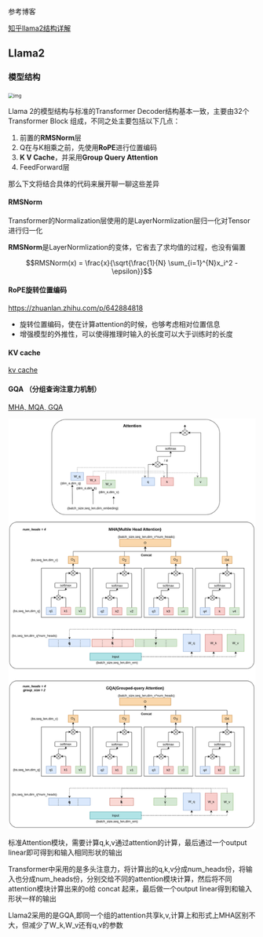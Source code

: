 参考博客

[知乎llama2结构详解](https://zhuanlan.zhihu.com/p/649756898)

## Llama2

### 模型结构

<img src="https://pic4.zhimg.com/80/v2-c9b10194c5e0aa9777afa984063e7ff3_720w.webp" alt="img" style="zoom: 67%;" />

Llama 2的模型结构与标准的Transformer Decoder结构基本一致，主要由32个 Transformer Block 组成，不同之处主要包括以下几点：

1. 前置的**RMSNorm**层
2. Q在与K相乘之前，先使用**RoPE**进行位置编码
3. **K V Cache**，并采用**Group Query Attention**
4. FeedForward层

那么下文将结合具体的代码来展开聊一聊这些差异

#### RMSNorm

Transformer的Normalization层使用的是LayerNormlization层归一化对Tensor进行归一化

**RMSNorm**是LayerNormlization的变体，它省去了求均值的过程，也没有偏置  

$$RMSNorm(x) = \frac{x}{\sqrt{\frac{1}{N} \sum_{i=1}^{N}x_i^2 - \epsilon}}$$

#### RoPE旋转位置编码

<https://zhuanlan.zhihu.com/p/642884818>

- 旋转位置编码，使在计算attention的时候，也够考虑相对位置信息
- 增强模型的外推性，可以使得推理时输入的长度可以大于训练时的长度
#### KV cache

[kv cache](https://zhuanlan.zhihu.com/p/630832593)

#### GQA （分组查询注意力机制）
[MHA, MQA, GQA](https://mp.weixin.qq.com/s/_4OxoRLxhOcjGf0Q4Tvp2Q)

![GQA](../assets/MHA.png)

标准Attention模块，需要计算q,k,v通过attention的计算，最后通过一个output linear即可得到和输入相同形状的输出

Transformer中采用的是多头注意力，将计算出的q,k,v分成num_heads份，将输入也分成num_heads份，分别交给不同的attention模块计算，然后将不同attention模块计算出来的o给 concat 起来，最后做一个output linear得到和输入形状一样的输出

Llama2采用的是GQA,即同一个组的attention共享k,v,计算上和形式上MHA区别不大，但减少了W_k,W_v还有q,v的参数